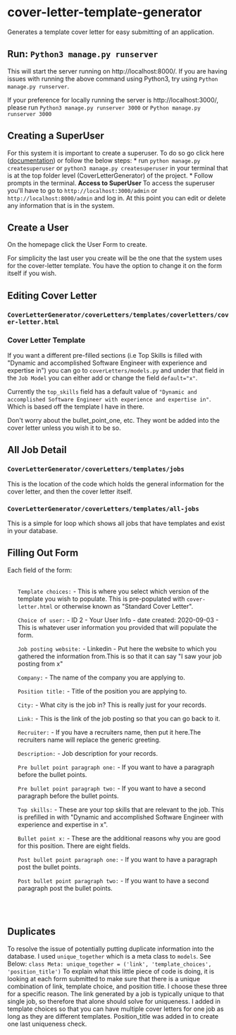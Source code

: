 # cover-letter-template-generator
Generates a template cover letter for easy submitting of an application.

## Run: `Python3 manage.py runserver`
  This will start the server running on http://localhost:8000/. If you are having issues with running the above command using Python3, 
  try using `Python manage.py runserver`.
  
  If your preference for locally running the server is http://localhost:3000/, please run `Python3 manage.py runserver 3000` or `Python manage.py runserver 3000`

## **Creating a SuperUser**
  For this system it is important to create a superuser. To do so go click here ([documentation](https://docs.djangoproject.com/en/1.8/intro/tutorial02/)) or follow the below steps:
    * run `python manage.py createsuperuser` or `python3 manage.py createsuperuser` in your terminal that is at the top folder level (CoverLetterGenerator) of the        project.
    * Follow prompts in the terminal.
    **Access to SuperUser**
      To access the superuser you'll have to go to `http://localhost:3000/admin` or `http://localhost:8000/admin` and log in. At this point you can edit or delete any information that is in the system.

## **Create a User**
  On the homepage click the User Form to create.

  For simplicity the last user you create will be the one that the system uses for the cover-letter template. You have the option to change it on the form itself if you wish. 
      
## Editing Cover Letter
  ### `CoverLetterGenerator/coverLetters/templates/coverletters/cover-letter.html`

  ### Cover Letter Template
  If you want a different pre-filled sections (i.e Top Skills is filled with "Dynamic and accomplished Software Engineer with experience and expertise in") you can go to `coverLetters/models.py` and under that field in the `Job Model` you can either add or change the field `default="x"`.

  Currently the `top_skills` field has a default value of `"Dynamic and accomplished Software Engineer with experience and expertise in"`. Which is based off the template I have in there.

  Don't worry about the bullet_point_one, etc. They wont be added into the cover letter unless you wish it to be so.

## All Job Detail
  ### `CoverLetterGenerator/coverLetters/templates/jobs`
  This is the location of the code which holds the general information for the cover letter, and then the cover letter itself.
  
  ### `CoverLetterGenerator/coverLetters/templates/all-jobs`
  This is a simple for loop which shows all jobs that have templates and exist in your database.
  
## Filling Out Form
  Each field of the form:
    </br>
    </br>
    <ul>`Template choices:` - This is where you select which version of the template you wish to populate. This is pre-populated with `cover-letter.html` or otherwise known as "Standard Cover Letter".</ul>
    <ul>`Choice of user:` - ID 2 - Your User Info - date created: 2020-09-03 - This is whatever user information you provided that will populate the form. </ul>
    <ul>`Job posting website:` - Linkedin - Put here the website to which you gathered the information from.This is so that it can say "I saw your job posting from x" </ul>
    <ul>`Company:` - The name of the company you are applying to.</ul>
    <ul>`Position title:` - Title of the position you are applying to.</ul>
    <ul>`City:` - What city is the job in? This is really just for your records.</ul>
    <ul>`Link:` - This is the link of the job posting so that you can go back to it.</ul>
    <ul>`Recruiter:` - If you have a recruiters name, then put it here.The recruiters name will replace the generic greeting.</ul>
    <ul>`Description:` - Job description for your records.</ul>
    <ul>`Pre bullet point paragraph one:` - If you want to have a paragraph before the bullet points.</ul>
    <ul>`Pre bullet point paragraph two:` - If you want to have a second paragraph before the bullet points.</ul>
    <ul>`Top skills:` - These are your top skills that are relevant to the job.
        This is prefilled in with "Dynamic and accomplished Software Engineer with experience and expertise in x".</ul> 
    <ul>`Bullet point x:` - These are the additional reasons why you are good for this position. There are eight fields.</ul> 
    <ul>`Post bullet point paragraph one:` - If you want to have a paragraph post the bullet points.</ul>
    <ul>`Post bullet point paragraph two:` - If you want to have a second paragraph post the bullet points.</ul>
    </br>
    </br>
  ## Duplicates
  To resolve the issue of potentially putting duplicate information into the database. I used `unique_together` which is a meta class to `models`. See Below:
    `class Meta:
      unique_together = ('link', 'template_choices', 'position_title')`
   To explain what this little piece of code is doing, it is looking at each form submitted to make sure that there is a unique combination of link, template choice, and position title. I choose these three for a specific reason. The link generated by a job is typically unique to that single job, so therefore that alone should solve for uniqueness. I added in template choices so that you can have multiple cover letters for one job as long as they are different templates. Position_title was added in to create one last uniqueness check. 
     
